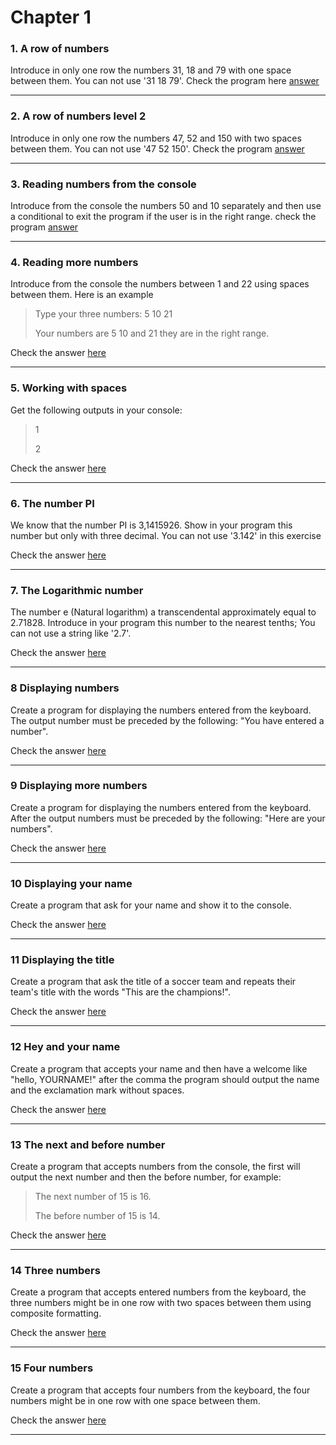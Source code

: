 # Chapter 1
### 1. A row of numbers
Introduce in only one row the numbers 31, 18 and 79 with one space between them. You can not use '31 18 79'.
Check the program here [answer](https://github.com/void-Studios/Algorithms-and-Exercises/blob/main/Chapter1/RowOfNumber/rowOfNumbers.cs)

---
### 2. A row of numbers level 2
Introduce in only one row the numbers 47, 52 and 150 with two spaces between them. You can not use '47  52  150'.
Check the program [answer](https://github.com/void-Studios/Algorithms-and-Exercises/blob/main/Chapter1/RowOfNumber2/rowOfNumbers2.cs)

---
### 3. Reading numbers from the console
Introduce from the console the numbers 50 and 10 separately and then use a conditional to exit the program if the user is in the right range.
check the program [answer](https://github.com/void-Studios/Algorithms-and-Exercises/blob/main/Chapter1/fromConsole1/FromConsole.cs)

---
### 4. Reading more numbers
Introduce from the console the numbers between 1 and 22 using spaces between them. Here is an example
> Type your three numbers: 5  10 21
>
> Your numbers are 5 10 and 21 they are in the right range.

Check the answer [here](https://github.com/void-Studios/Algorithms-and-Exercises/blob/main/Chapter1/Exercise4/Exercise4.cs)

---
### 5. Working with spaces
Get the following outputs in your console:
> 1
>
> 2

Check the answer [here](https://github.com/void-Studios/Algorithms-and-Exercises/blob/main/Chapter1/Exercise5/Exercise5.cs)

---
### 6. The number PI
We know that the number PI is 3,1415926. Show in your program this number but only with three decimal. You can not use '3.142' in this exercise

Check the answer [here](https://github.com/void-Studios/Algorithms-and-Exercises/blob/main/Chapter1/Exercise6/Exercise6.cs)

---
### 7. The Logarithmic number
The number e (Natural logarithm) a transcendental approximately equal to 2.71828. Introduce in your program this number to the nearest tenths; You can not use a string like '2.7'.

Check the answer [here](https://github.com/void-Studios/Algorithms-and-Exercises/blob/main/Chapter1/Exercise7/Exercise7.cs)

---
### 8 Displaying numbers
Create a program for displaying the numbers entered from the keyboard. The output number must be preceded by the following: "You have entered a number".

Check the answer [here](https://github.com/void-Studios/Algorithms-and-Exercises/blob/main/Chapter1/Exercise8/Exercise8.cs)

---
### 9 Displaying more numbers
Create a program for displaying the numbers entered from the keyboard. After the output numbers must be preceded by the following: "Here are your numbers".

Check the answer [here](https://github.com/void-Studios/Algorithms-and-Exercises/blob/main/Chapter1/Exercise9/Exercise9.cs)

---
### 10 Displaying your name
Create a program that ask for your name and show it to the console.

Check the answer [here](https://github.com/void-Studios/Algorithms-and-Exercises/blob/main/Chapter1/Exercise10/Exercise10.cs)

---
### 11 Displaying the title 
Create a program that ask the title of a soccer team and repeats their team's title with the words "This are the champions!".

Check the answer [here](https://github.com/void-Studios/Algorithms-and-Exercises/blob/main/Chapter1/Exercise11/Exercise11.cs)

---
### 12 Hey and your name
Create a program that accepts your name and then have a welcome like "hello, YOURNAME!" after the comma the program should output the name and the exclamation mark without spaces.

Check the answer [here](https://github.com/void-Studios/Algorithms-and-Exercises/blob/main/Chapter1/Exercise12/Exercise12.cs)

---
### 13 The next and before number
Create a program that accepts numbers from the console, the first will output the next number and then the before number, for example:

>The next number of 15 is 16.
>
>The before number of 15 is 14.

Check the answer [here](https://github.com/void-Studios/Algorithms-and-Exercises/blob/main/Chapter1/Exercise13/Exercise13.cs)

---
### 14 Three numbers
Create a program that accepts entered numbers from the keyboard, the three numbers might be in one row with two spaces between them using composite formatting.

Check the answer [here](https://github.com/void-Studios/Algorithms-and-Exercises/blob/main/Chapter1/Exercise14/Exercise14.cs)

---
### 15 Four numbers
Create a program that accepts four numbers from the keyboard, the four numbers  might be in one row with one space between them.

Check the answer [here](https://github.com/void-Studios/Algorithms-and-Exercises/blob/main/Chapter1/Exercise15/Exercise15.cs)

---
